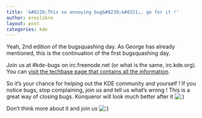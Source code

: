 ```yaml
---
title: '&#8220;This so annoying bug&#8230;&#8221;, go for it !'
author: ereslibre
layout: post
categories: kde
---
```

Yeah, 2nd edition of the bugsquashing day. As George has already mentioned, this is the continuation of the first bugsquashing day.

Join us at #kde-bugs on irc.freenode.net (or what is the same, irc.kde.org). You can [visit the techbase page that contains all the information][1].

 [1]: http://techbase.kde.org/index.php?title=Contribute/Bugsquad/BugDays/KonquerorDay2

So it’s your chance for helping out the KDE community and yourself ! If you notice bugs, stop complaining, join us and tell us what’s wrong ! This is a great way of closing bugs. Konqueror will look much better after it ![:)][2] 

 [2]: http://blog.ereslibre.es/wp-includes/images/smilies/icon_smile.gif

Don’t think more about it and join us ![:)][2]
